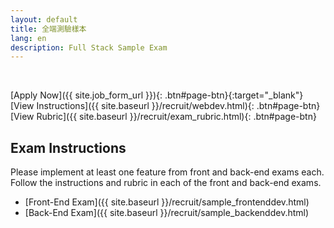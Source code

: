 ```yaml
---
layout: default
title: 全端測驗樣本
lang: en
description: Full Stack Sample Exam
---
```




<br>

[Apply Now]({{ site.job_form_url }}){: .btn#page-btn}{:target="_blank"}
[View Instructions]({{ site.baseurl }}/recruit/webdev.html){: .btn#page-btn}
[View Rubric]({{ site.baseurl }}/recruit/exam_rubric.html){: .btn#page-btn}

## Exam Instructions

Please implement at least one feature from front and back-end exams each. Follow the instructions and rubric in each of the front and back-end exams.

* [Front-End Exam]({{ site.baseurl }}/recruit/sample_frontenddev.html)
* [Back-End Exam]({{ site.baseurl }}/recruit/sample_backenddev.html)